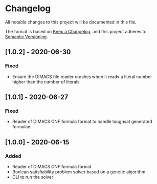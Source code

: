 # Changelog
All notable changes to this project will be documented in this file.

The format is based on [Keep a Changelog](https://keepachangelog.com/en/1.0.0/),
and this project adheres to [Semantic Versioning](https://semver.org/spec/v2.0.0.html).

## [1.0.2] - 2020-06-30
### Fixed
- Ensure the DIMACS file reader crashes when it reads a literal number higher than the number of literals

## [1.0.1] - 2020-06-27
### Fixed
- Reader of DIMACS CNF formula format to handle toughsat generated formulae

## [1.0.0] - 2020-06-15
### Added
- Reader of DIMACS CNF formula format
- Boolean satisfiability problem solver based on a genetic algorithm 
- CLI to run the solver
